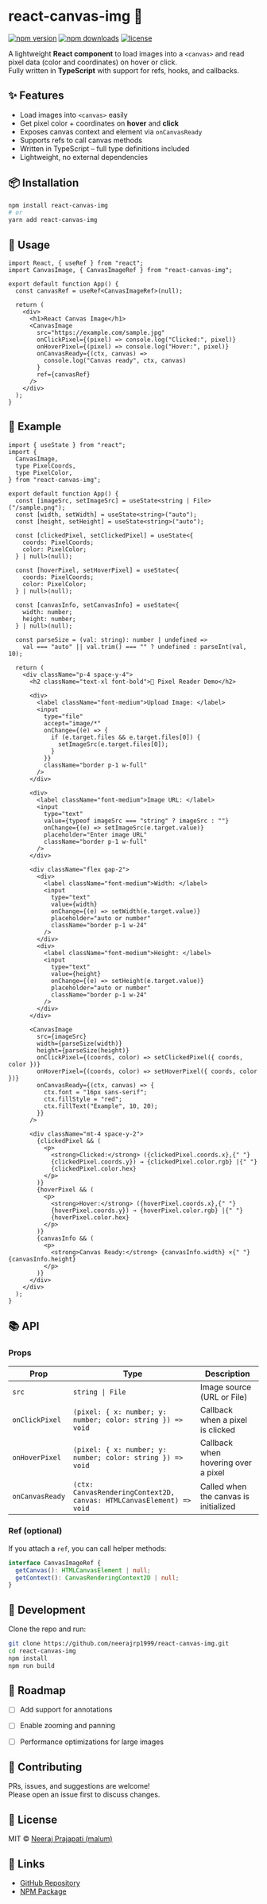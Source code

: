 # react-canvas-img 🎨

[![npm version](https://img.shields.io/npm/v/react-canvas-img.svg)](https://www.npmjs.com/package/react-canvas-img)
[![npm downloads](https://img.shields.io/npm/dt/react-canvas-img.svg)](https://www.npmjs.com/package/react-canvas-img)
[![license](https://img.shields.io/npm/l/react-canvas-img.svg)](./LICENSE)

A lightweight **React component** to load images into a `<canvas>` and read pixel data (color and coordinates) on hover or click.  
Fully written in **TypeScript** with support for refs, hooks, and callbacks.


## ✨ Features

- Load images into `<canvas>` easily
- Get pixel color + coordinates on **hover** and **click**
- Exposes canvas context and element via `onCanvasReady`
- Supports refs to call canvas methods
- Written in TypeScript – full type definitions included
- Lightweight, no external dependencies


## 📦 Installation

```bash
npm install react-canvas-img
# or
yarn add react-canvas-img
```


## 🚀 Usage

```tsx
import React, { useRef } from "react";
import CanvasImage, { CanvasImageRef } from "react-canvas-img";

export default function App() {
  const canvasRef = useRef<CanvasImageRef>(null);

  return (
    <div>
      <h1>React Canvas Image</h1>
      <CanvasImage
        src="https://example.com/sample.jpg"
        onClickPixel={(pixel) => console.log("Clicked:", pixel)}
        onHoverPixel={(pixel) => console.log("Hover:", pixel)}
        onCanvasReady={(ctx, canvas) =>
          console.log("Canvas ready", ctx, canvas)
        }
        ref={canvasRef}
      />
    </div>
  );
}
```


## 🚀 Example

```tsx
import { useState } from "react";
import {
  CanvasImage,
  type PixelCoords,
  type PixelColor,
} from "react-canvas-img";

export default function App() {
  const [imageSrc, setImageSrc] = useState<string | File>("/sample.png");
  const [width, setWidth] = useState<string>("auto");
  const [height, setHeight] = useState<string>("auto");

  const [clickedPixel, setClickedPixel] = useState<{
    coords: PixelCoords;
    color: PixelColor;
  } | null>(null);

  const [hoverPixel, setHoverPixel] = useState<{
    coords: PixelCoords;
    color: PixelColor;
  } | null>(null);

  const [canvasInfo, setCanvasInfo] = useState<{
    width: number;
    height: number;
  } | null>(null);

  const parseSize = (val: string): number | undefined =>
    val === "auto" || val.trim() === "" ? undefined : parseInt(val, 10);

  return (
    <div className="p-4 space-y-4">
      <h2 className="text-xl font-bold">🎨 Pixel Reader Demo</h2>

      <div>
        <label className="font-medium">Upload Image: </label>
        <input
          type="file"
          accept="image/*"
          onChange={(e) => {
            if (e.target.files && e.target.files[0]) {
              setImageSrc(e.target.files[0]);
            }
          }}
          className="border p-1 w-full"
        />
      </div>

      <div>
        <label className="font-medium">Image URL: </label>
        <input
          type="text"
          value={typeof imageSrc === "string" ? imageSrc : ""}
          onChange={(e) => setImageSrc(e.target.value)}
          placeholder="Enter image URL"
          className="border p-1 w-full"
        />
      </div>

      <div className="flex gap-2">
        <div>
          <label className="font-medium">Width: </label>
          <input
            type="text"
            value={width}
            onChange={(e) => setWidth(e.target.value)}
            placeholder="auto or number"
            className="border p-1 w-24"
          />
        </div>
        <div>
          <label className="font-medium">Height: </label>
          <input
            type="text"
            value={height}
            onChange={(e) => setHeight(e.target.value)}
            placeholder="auto or number"
            className="border p-1 w-24"
          />
        </div>
      </div>

      <CanvasImage
        src={imageSrc}
        width={parseSize(width)}
        height={parseSize(height)}
        onClickPixel={(coords, color) => setClickedPixel({ coords, color })}
        onHoverPixel={(coords, color) => setHoverPixel({ coords, color })}
        onCanvasReady={(ctx, canvas) => {          
          ctx.font = "16px sans-serif";
          ctx.fillStyle = "red";
          ctx.fillText("Example", 10, 20);
        }}
      />

      <div className="mt-4 space-y-2">
        {clickedPixel && (
          <p>
            <strong>Clicked:</strong> ({clickedPixel.coords.x},{" "}
            {clickedPixel.coords.y}) → {clickedPixel.color.rgb} |{" "}
            {clickedPixel.color.hex}
          </p>
        )}
        {hoverPixel && (
          <p>
            <strong>Hover:</strong> ({hoverPixel.coords.x},{" "}
            {hoverPixel.coords.y}) → {hoverPixel.color.rgb} |{" "}
            {hoverPixel.color.hex}
          </p>
        )}
        {canvasInfo && (
          <p>
            <strong>Canvas Ready:</strong> {canvasInfo.width} ×{" "} {canvasInfo.height}
          </p>
        )}
      </div>
    </div>
  );
}

```


## 📚 API

### Props

| Prop            | Type                                                                 | Description                           |
| --------------- | -------------------------------------------------------------------- | ------------------------------------- |
| `src`           | `string \| File`                                                     | Image source (URL or File)            |
| `onClickPixel`  | `(pixel: { x: number; y: number; color: string }) => void`           | Callback when a pixel is clicked      |
| `onHoverPixel`  | `(pixel: { x: number; y: number; color: string }) => void`           | Callback when hovering over a pixel   |
| `onCanvasReady` | `(ctx: CanvasRenderingContext2D, canvas: HTMLCanvasElement) => void` | Called when the canvas is initialized |

### Ref (optional)

If you attach a `ref`, you can call helper methods:

```ts
interface CanvasImageRef {
  getCanvas(): HTMLCanvasElement | null;
  getContext(): CanvasRenderingContext2D | null;
}
```

## 🧪 Development

Clone the repo and run:

```bash
git clone https://github.com/neerajrp1999/react-canvas-img.git
cd react-canvas-img
npm install
npm run build
```


## 📌 Roadmap

- [ ] Add support for annotations
- [ ] Enable zooming and panning
- [ ] Performance optimizations for large images


## 🤝 Contributing

PRs, issues, and suggestions are welcome!  
Please open an issue first to discuss changes.


## 📄 License

MIT © [Neeraj Prajapati (malum)](https://github.com/neerajrp1999)


## 🔗 Links

- [GitHub Repository](https://github.com/neerajrp1999/react-canvas-img)
- [NPM Package](https://www.npmjs.com/package/react-canvas-img)

